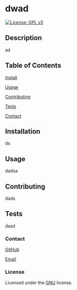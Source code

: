
  # dwad
  [![License: GPL v3](https://img.shields.io/badge/License-GPLv3-blue.svg)](https://www.gnu.org/licenses/gpl-3.0)
  
  ## Description
  
  ad
  
  ## Table of Contents
  
  [Install](#install)

  [Usage](#usage)

  [Contributing](#contributing)

  [Tests](#tests)

  [Contact](#contact)
  
  ## Installation 
  
  ds 
  
  ## Usage 
  
  dadsa
  
  ## Contributing 
  
  dads
  
  ## Tests 
  
  dasd
  
  ### Contact
  
  [GitHub](https://github.com/asd)  
  
  [Email](mailto:adds)

  ### License

  Licensed under the [GNU](https://www.gnu.org/licenses/gpl-3.0) license.
    